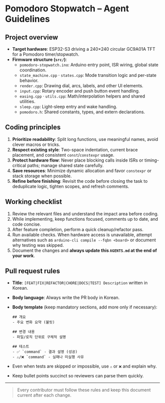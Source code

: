# Pomodoro Stopwatch – Agent Guidelines

## Project overview

- **Target hardware**: ESP32-S3 driving a 240×240 circular GC9A01A TFT for a Pomodoro timer/stopwatch.
- **Firmware structure (`src/`)**:
  - `pomodoro-stopwatch.ino`: Arduino entry point, ISR wiring, global state coordination.
  - `state_machine.cpp` · `states.cpp`: Mode transition logic and per-state behavior.
  - `render.cpp`: Drawing dial, arcs, labels, and other UI elements.
  - `input.cpp`: Rotary encoder and push button event handling.
  - `easing.cpp` · `utils.cpp`: Math/interpolation helpers and shared utilities.
  - `sleep.cpp`: Light-sleep entry and wake handling.
  - `pomodoro.h`: Shared constants, types, and extern declarations.

## Coding principles

1. **Prioritize readability**: Split long functions, use meaningful names, avoid clever macros or tricks.
2. **Respect existing style**: Two-space indentation, current brace placement, and consistent `const`/`constexpr` usage.
3. **Protect hardware flow**: Never place blocking calls inside ISRs or timing-critical paths; manage shared state carefully.
4. **Save resources**: Minimize dynamic allocation and favor `constexpr` or stack storage when possible.
5. **Refine before finishing**: Revisit the code before closing the task to deduplicate logic, tighten scopes, and refresh comments.

## Working checklist

1. Review the relevant files and understand the impact area before coding.
2. While implementing, keep functions focused, comments up to date, and code concise.
3. After feature completion, perform a quick cleanup/refactor pass.
4. Run available checks. When hardware access is unavailable, attempt alternatives such as `arduino-cli compile --fqbn <board>` or document why testing was skipped.
5. Document the changes and **always update this `AGENTS.md` at the end of your work**.

## Pull request rules

- **Title**: `[FEAT|FIX|REFACTOR|CHORE|DOCS|TEST] Description` written in Korean.
- **Body language**: Always write the PR body in Korean.
- **Body template** (keep mandatory sections, add more only if necessary):

  ```
  ## 개요
  - 주요 변화 요약 (불릿)

  ## 변경 내용
  - 파일/로직 단위로 구체적 설명

  ## 테스트
  - ✅ `command` - 결과 설명 (성공)
  - ⚠️/❌ `command` - 실패나 미실행 사유
  ```

- Even when tests are skipped or impossible, use `⚠️` or `❌` and explain why.
- Keep bullet points succinct so reviewers can parse them quickly.

---

> Every contributor must follow these rules and keep this document current after each change.
